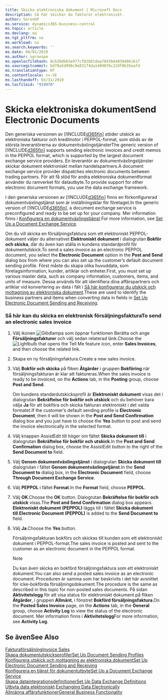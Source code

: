 ```yaml
---
title: Skicka elektroniska dokument | Microsoft Docs
description: Så här skickar du fakturor elektroniskt.
author: SorenGP
ms.service: dynamics365-business-central
ms.topic: article
ms.devlang: na
ms.tgt_pltfrm: na
ms.workload: na
ms.search.keywords: ''
ms.date: 04/01/2019
ms.author: sgroespe
ms.openlocfilehash: 8cb28db63e977cf02b81daa7043b64838406161f
ms.sourcegitcommit: bd78a5d990c9e83174da1409076c22df8b35eafd
ms.translationtype: HT
ms.contentlocale: sv-SE
ms.lasthandoff: 03/31/2019
ms.locfileid: "919970"
---
```

# <a name="send-electronic-documents"></a><span data-ttu-id="c1c80-103">Skicka elektroniska dokument</span><span class="sxs-lookup"><span data-stu-id="c1c80-103">Send Electronic Documents</span></span>
<span data-ttu-id="c1c80-104">Den generiska versionen av [!INCLUDE[d365fin](includes/d365fin_md.md)] stöder utskick av elektroniska fakturor och kreditnotor i PEPPOL-format, som stöds av de största leverantörerna av dokumentväxlingstjänster</span><span class="sxs-lookup"><span data-stu-id="c1c80-104">The generic version of [!INCLUDE[d365fin](includes/d365fin_md.md)] supports sending electronic invoices and credit memos in the PEPPOL format, which is supported by the largest document exchange service providers.</span></span> <span data-ttu-id="c1c80-105">En leverantör av dokumentväxlingstjänster skickar dokument elektroniskt mellan handelspartners.</span><span class="sxs-lookup"><span data-stu-id="c1c80-105">A document exchange service provider dispatches electronic documents between trading partners.</span></span> <span data-ttu-id="c1c80-106">För att få stöd för andra elektroniska dokumentformat använder du ramverket för datautbyte.</span><span class="sxs-lookup"><span data-stu-id="c1c80-106">To provide support for other electronic document formats, you use the data exchange framework.</span></span>  

 <span data-ttu-id="c1c80-107">I den generiska versionen av [!INCLUDE[d365fin](includes/d365fin_md.md)] finns en förkonfigurerad dokumentväxlingstjänst som är inställningsklar för företaget.</span><span class="sxs-lookup"><span data-stu-id="c1c80-107">In the generic version of [!INCLUDE[d365fin](includes/d365fin_md.md)], a document exchange service is preconfigured and ready to be set up for your company.</span></span> <span data-ttu-id="c1c80-108">Mer information finns i [Konfigurera en dokumentväxlingstjänst](across-how-to-set-up-a-document-exchange-service.md).</span><span class="sxs-lookup"><span data-stu-id="c1c80-108">For more information, see [Set Up a Document Exchange Service](across-how-to-set-up-a-document-exchange-service.md).</span></span>  

 <span data-ttu-id="c1c80-109">Om du vill skicka en försäljningsfaktura som ett elektroniskt PEPPOL-dokument väljer du alternativet **Elektroniskt dokument** i dialogrutan **Bokför och skicka**, där du även kan ställa in kundens standardprofil för dokumentutskick.</span><span class="sxs-lookup"><span data-stu-id="c1c80-109">To send a sales invoice as an electronic PEPPOL document, you select the **Electronic Document** option in the **Post and Send** dialog box from where you can also set up the customer’s default document sending profile.</span></span> <span data-ttu-id="c1c80-110">Först måste du skapa olika huvuddata, som företagsinformation, kunder, artiklar och enheter.</span><span class="sxs-lookup"><span data-stu-id="c1c80-110">First, you must set up various master data, such as company information, customers, items, and units of measure.</span></span> <span data-ttu-id="c1c80-111">Dessa används för att identifiera dina affärspartners och artiklar vid konvertering av data i fält i [Så här konfigurerar du utskick och mottagning av elektroniska dokument](across-how-to-set-up-electronic-document-sending-and-receiving.md).</span><span class="sxs-lookup"><span data-stu-id="c1c80-111">These are used to identify the business partners and items when converting data in fields in [Set Up Electronic Document Sending and Receiving](across-how-to-set-up-electronic-document-sending-and-receiving.md).</span></span>  

### <a name="to-send-an-electronic-sales-invoice"></a><span data-ttu-id="c1c80-112">Så här kan du skicka en elektronisk försäljningsfaktura</span><span class="sxs-lookup"><span data-stu-id="c1c80-112">To send an electronic sales invoice</span></span>  

1.  <span data-ttu-id="c1c80-113">Välj ikonen ![Glödlampa som öppnar funktionen Berätta](media/ui-search/search_small.png "Berätta vad du vill göra") och ange **Försäljningsfakturor** och välj sedan relaterad länk.</span><span class="sxs-lookup"><span data-stu-id="c1c80-113">Choose the ![Lightbulb that opens the Tell Me feature](media/ui-search/search_small.png "Tell me what you want to do") icon, enter **Sales Invoices**, and then choose the related link.</span></span>  

2.  <span data-ttu-id="c1c80-114">Skapa en ny försäljningsfaktura.</span><span class="sxs-lookup"><span data-stu-id="c1c80-114">Create a new sales invoice.</span></span>  

3.  <span data-ttu-id="c1c80-115">Välj **Bokför och skicka** på fliken **Åtgärder** i gruppen **Bokföring** när försäljningsfakturan är klar att faktureras.</span><span class="sxs-lookup"><span data-stu-id="c1c80-115">When the sales invoice is ready to be invoiced, on the **Actions** tab, in the **Posting** group, choose **Post and Send**.</span></span>  

     <span data-ttu-id="c1c80-116">Om kundens standardutskicksprofil är **Elektroniskt dokument** visas det i dialogrutan **Bekräftelse för bokför och utskick** och du behöver bara välja **Ja** för att bokföra och skicka fakturan elektroniskt i det valda formatet.</span><span class="sxs-lookup"><span data-stu-id="c1c80-116">If the customer’s default sending profile is **Electronic Document**, then it will be shown in the **Post and Send Confirmation** dialog box and you just have to choose the **Yes** button to post and send the invoice electronically in the selected format.</span></span>  

4.  <span data-ttu-id="c1c80-117">Välj knappen AssistEdit till höger om fältet **Skicka dokument till** i dialogrutan **Bekräftelse för bokför och utskick**.</span><span class="sxs-lookup"><span data-stu-id="c1c80-117">In the **Post and Send Confirmation** dialog box, choose the AssistEdit button to the right of the **Send Document to** field.</span></span>  

5.  <span data-ttu-id="c1c80-118">Välj **Genom dokumentväxlingstjänst** i dialogrutan **Skicka dokument till** dialogrutan i fältet **Genom dokumentväxlingstjänst**.</span><span class="sxs-lookup"><span data-stu-id="c1c80-118">In the **Send Document to** dialog box, in the **Electronic Document** field, choose **Through Document Exchange Service**.</span></span>  

6.  <span data-ttu-id="c1c80-119">Välj **PEPPOL** i fältet **Format**.</span><span class="sxs-lookup"><span data-stu-id="c1c80-119">In the **Format** field, choose **PEPPOL**.</span></span>  

7.  <span data-ttu-id="c1c80-120">Välj **OK**.</span><span class="sxs-lookup"><span data-stu-id="c1c80-120">Choose the **OK** button.</span></span> <span data-ttu-id="c1c80-121">Dialogrutan **Bekräftelse för bokför och utskick** visas.</span><span class="sxs-lookup"><span data-stu-id="c1c80-121">The **Post and Send Confirmation** dialog box appears.</span></span> <span data-ttu-id="c1c80-122">**Elektroniskt dokument (PEPPOL)** läggs till i fältet **Skicka dokument till**.</span><span class="sxs-lookup"><span data-stu-id="c1c80-122">**Electronic Document (PEPPOL)** is added to the **Send Document to** field.</span></span>  

8.  <span data-ttu-id="c1c80-123">Välj **Ja**.</span><span class="sxs-lookup"><span data-stu-id="c1c80-123">Choose the **Yes** button.</span></span>  

     <span data-ttu-id="c1c80-124">Försäljningsfakturan bokförs och skickas till kunden som ett elektroniskt dokument i PEPPOL-format.</span><span class="sxs-lookup"><span data-stu-id="c1c80-124">The sales invoice is posted and sent to the customer as an electronic document in the PEPPOL format.</span></span>  

    > [!NOTE]  
    >  <span data-ttu-id="c1c80-125">Du kan även skicka en bokförd försäljningsfaktura som ett elektroniskt dokument.</span><span class="sxs-lookup"><span data-stu-id="c1c80-125">You can also send a posted sales invoice as an electronic document.</span></span> <span data-ttu-id="c1c80-126">Proceduren är samma som har beskrivits i det här avsnittet för icke-bokförda försäljningsdokument.</span><span class="sxs-lookup"><span data-stu-id="c1c80-126">The procedure is the same as described in this topic for non-posted sales documents.</span></span> <span data-ttu-id="c1c80-127">På sidan **Aktivitetslogg** för att visa status för elektroniskt dokument på fliken **Åtgärder**, i gruppen **Allmänt**, i fönstret **Bokförd försäljningsfaktura**.</span><span class="sxs-lookup"><span data-stu-id="c1c80-127">On the **Posted Sales Invoice** page, on the **Actions** tab, in the **General** group, choose **Activity Log** to view the status of the electronic document.</span></span> <span data-ttu-id="c1c80-128">Mer information finns i **Aktivitetslogg**</span><span class="sxs-lookup"><span data-stu-id="c1c80-128">For more information, see **Activity Log**.</span></span>  

## <a name="see-also"></a><span data-ttu-id="c1c80-129">Se även</span><span class="sxs-lookup"><span data-stu-id="c1c80-129">See Also</span></span>  
[<span data-ttu-id="c1c80-130">Fakturaförsäljning</span><span class="sxs-lookup"><span data-stu-id="c1c80-130">Invoice Sales</span></span>](sales-how-invoice-sales.md)  
[<span data-ttu-id="c1c80-131">Skapa dokumentutskicksprofiler</span><span class="sxs-lookup"><span data-stu-id="c1c80-131">Set Up Document Sending Profiles</span></span>](sales-how-setup-document-send-profiles.md)  
[<span data-ttu-id="c1c80-132">Konfigurera utskick och mottagning av elektroniska dokument</span><span class="sxs-lookup"><span data-stu-id="c1c80-132">Set Up Electronic Document Sending and Receiving</span></span>](across-how-to-set-up-electronic-document-sending-and-receiving.md)  
[<span data-ttu-id="c1c80-133">Konfigurera en tjänst för dokumentutbyte</span><span class="sxs-lookup"><span data-stu-id="c1c80-133">Set Up a Document Exchange Service</span></span>](across-how-to-set-up-a-document-exchange-service.md)  
[<span data-ttu-id="c1c80-134">Skapa dataintegrationsdefinitioner</span><span class="sxs-lookup"><span data-stu-id="c1c80-134">Set Up Data Exchange Definitions</span></span>](across-how-to-set-up-data-exchange-definitions.md)  
<span data-ttu-id="c1c80-135">[Utbyta data elektroniskt](across-data-exchange.md).</span><span class="sxs-lookup"><span data-stu-id="c1c80-135">[Exchanging Data Electronically](across-data-exchange.md)</span></span>  
[<span data-ttu-id="c1c80-136">Allmänna affärsfunktioner</span><span class="sxs-lookup"><span data-stu-id="c1c80-136">General Business Functionality</span></span>](ui-across-business-areas.md)  
